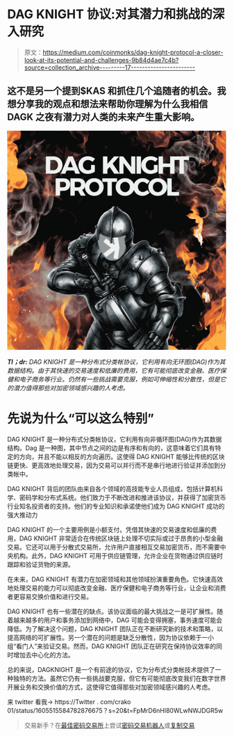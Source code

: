 # DAG KNIGHT 协议:对其潜力和挑战的深入研究

> 原文：<https://medium.com/coinmonks/dag-knight-protocol-a-closer-look-at-its-potential-and-challenges-9b84d4ae7c4b?source=collection_archive---------17----------------------->

## 这不是另一个提到$KAS 和抓住几个追随者的机会。我想分享我的观点和想法来帮助你理解为什么我相信 DAGK 之夜有潜力对人类的未来产生重大影响。

![](img/0f8a1ae7acda87eeaaaef53ea737495c.png)

***Tl；dr:*** *DAG KNIGHT 是一种分布式分类帐协议，它利用有向无环图(DAG)作为其数据结构。由于其快速的交易速度和低廉的费用，它有可能彻底改变金融、医疗保健和电子商务等行业。仍然有一些挑战需要克服，例如可伸缩性和分散性，但是它的潜力值得那些对加密领域感兴趣的人考虑。*

# 先说为什么“可以这么特别”

DAG KNIGHT 是一种分布式分类帐协议，它利用有向非循环图(DAG)作为其数据结构。Dag 是一种图，其中节点之间的边是有序和有向的，这意味着它们具有特定的方向，并且不能以相反的方向遍历。这使得 DAG KNIGHT 能够比传统的区块链更快、更高效地处理交易，因为交易可以并行而不是串行地进行验证并添加到分类帐中。

DAG KNIGHT 背后的团队由来自各个领域的高技能专业人员组成，包括计算机科学、密码学和分布式系统。他们致力于不断改进和推进该协议，并获得了加密货币行业知名投资者的支持。他们的专业知识和承诺使他们成为 DAG KNIGHT 成功的强大推动力

DAG KNIGHT 的一个主要用例是小额支付。凭借其快速的交易速度和低廉的费用，DAG KNIGHT 非常适合在传统区块链上处理不切实际或过于昂贵的小型金融交易。它还可以用于分散式交易所，允许用户直接相互交易加密货币，而不需要中央机构。此外，DAG KNIGHT 可用于供应链管理，允许企业在货物通过供应链时跟踪和验证货物的来源。

在未来，DAG KNIGHT 有潜力在加密领域和其他领域扮演重要角色。它快速高效地处理交易的能力可以彻底改变金融、医疗保健和电子商务等行业，让企业和消费者更容易交换价值和进行交易。

DAG KNIGHT 也有一些潜在的缺点。该协议面临的最大挑战之一是可扩展性。随着越来越多的用户和事务添加到网络中，DAG 可能会变得拥塞，事务速度可能会降低。为了解决这个问题，DAG KNIGHT 团队正在不断研究新的技术和策略，以提高网络的可扩展性。另一个潜在的问题是缺乏分散性，因为协议依赖于一小组“看门人”来验证交易。然而，DAG KNIGHT 团队正在研究在保持协议效率的同时增加去中心化的方法。

总的来说，DAGKNIGHT 是一个有前途的协议，它为分布式分类帐技术提供了一种独特的方法。虽然它仍有一些挑战要克服，但它有可能彻底改变我们在数字世界开展业务和交换价值的方式，这使得它值得那些对加密领域感兴趣的人考虑。

来 twitter 看我-> https://Twitter . com/crako 01/status/1605515584782876675？s=20&t=FpMrD6nHl80WLwNWJDGR5w

> 交易新手？在[最佳密码交易所](/coinmonks/crypto-exchange-dd2f9d6f3769)上尝试[密码交易机器人](/coinmonks/crypto-trading-bot-c2ffce8acb2a)或[复制交易](/coinmonks/top-10-crypto-copy-trading-platforms-for-beginners-d0c37c7d698c)